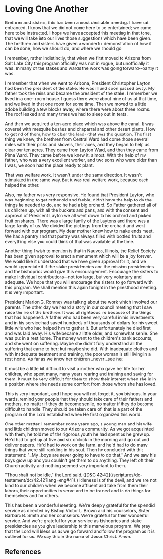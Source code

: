 # Loving One Another

Brethren and sisters, this has been a most desirable meeting. I have sat
entranced. I know that we did not come here to be entertained; we came here to
be instructed. I hope we have accepted this meeting in that tone, that we will
take into our lives those suggestions which have been given. The brethren and
sisters have given a wonderful demonstration of how it can be done, how we
should do, and where we should go.

I remember, rather indistinctly, that when we first moved to Arizona from Salt
Lake City this program officially was not in vogue, but unofficially it was.
In many of the stakes and wards the work was going forward--partly it was.

I remember that when we went to Arizona, President Christopher Layton had been
the president of the stake. He was ill and soon passed away. My father took
the reins and became the president of the stake. I remember we lived in a one-
room house. I guess there were about nine of us at that time, and we lived in
that one room for some time. Then we moved to a little adobe building a few
blocks away, where there were about three rooms. The roof leaked and many
times we had to sleep out in tents.

And then we acquired a ten-acre place which was above the canal. It was
covered with mesquite bushes and chaparral and other desert plants. How to get
rid of them, how to clear the land--that was the question. The first thing we
knew, the brethren from Central Ward had come those several miles with their
picks and shovels, their axes, and they began to help us clear our ten acres.
They came from Layton Ward, and then they came from Pima Ward. They came
before we knew it, almost. With the help of my father, who was a very
excellent worker, and two sons who were older than I was, we soon had the
place ready to plant.

That was welfare work. It wasn't under the same direction. It wasn't
stimulated in the same way. But it was real welfare work, because each helped
the other.

Also, my father was very responsive. He found that President Layton, who was
beginning to get rather old and feeble, didn't have the help to do the things
he needed to do, and he had a big orchard. So Father gathered all of us
children up, with all the buckets and pans, and with the consent and approval
of President Layton we all went down to his orchard and picked fruit on
shares. There was a large family of the Laytons and there was a large family
of us. We divided the pickings from the orchard and went forward with our
program. My dear mother knew how to make ends meet. We had a pantry and that
pantry was always filled with bottled fruits and everything else you could
think of that was available at the time.

Another thing I wish to mention is that in Nauvoo, Illinois, the Relief
Society has been given approval to erect a monument which will be a joy
forever. We would like it understood that we have given approval for it, and
we would appreciate it if the stake presidencies and the mission presidencies
and the bishoprics would give this encouragement. Encourage the sisters to
make individual contributions--not too large, but very voluntary and adequate.
We hope that you will encourage the sisters to go forward with this program.
We shall mention this again tonight in the priesthood meeting. It is very
important.

President Marion G. Romney was talking about the work which involved our
parents. The other day we heard a story in our council meeting that I saw
raise the ire of the brethren. It was all righteous ire because of the things
that had happened. A father who had been very careful in his investments and
in his service had saved hundreds of thousands of dollars for his sweet little
wife who had helped him to gather it. But unfortunately he died first and was
laid away. His wife became a little older, and somewhat senile. She was put in
a rest home. The money went to the children's bank accounts, and she went on
suffering. Maybe she didn't fully understand all the suffering that came to
her; but maybe she did. With inadequate clothes and with inadequate treatment
and training, the poor woman is still living in a rest home. As far as we know
her children _never _see her.

It must be a little bit difficult to visit a mother who gave her life for her
children, who spent many, many years rearing and training and saving for them.
It must be very difficult for them to show their interest when she is in a
position where she needs some comfort from those whom she has loved.

This is very important, and I hope you will not forget it, you bishops. In
your wards, remind your people that they should take care of their fathers and
mothers, no matter if they do become senile, no matter if they do become
difficult to handle. They should be taken care of; that is a part of the
program of the Lord established when He first organized this world.

One other matter. I remember some years ago, a young man and his wife and
little children moved to our Arizona community. As we got acquainted with
them, he told me of the rigorous youth he had spent as he grew up. He'd had to
get up at five and six o'clock in the morning and go out and deliver papers.
He'd had to work on the farm, and he'd had to do many things that were still
rankling in his soul. Then he concluded with this statement: "_My _boys are
never going to have to do that." And we saw his boys grow up and you couldn't
get them to do anything. They left off their Church activity and nothing
seemed very important to them.

"Thou shalt not be idle," the Lord said. ([D&amp;C 42:42](/scriptures/dc-
testament/dc/42.42?lang=eng#41).) Idleness is of the devil, and we are not
kind to our children when we become affluent and take from them their labors,
their opportunities to serve and to be trained and to do things for themselves
and for others.

This has been a wonderful meeting. We're deeply grateful for the splendid
service as directed by Bishop Victor L. Brown and his counselors, Sister
Barbara B. Smith and her counselors. We're grateful for their wonderful
service. And we're grateful for your service as bishoprics and stake
presidencies as you give leadership to this marvelous program. We pray that
the Lord will bless us as we go forward and follow the program as it is
outlined for us. We say this in the name of Jesus Christ. Amen.

## References

